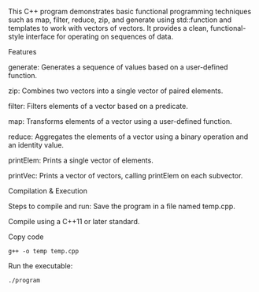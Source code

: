 
This C++ program demonstrates basic functional programming techniques such as map, filter, reduce, zip, and generate using std::function and templates to work with vectors of vectors. It provides a clean, functional-style interface for operating on sequences of data.

Features

generate: Generates a sequence of values based on a user-defined function.

zip: Combines two vectors into a single vector of paired elements.

filter: Filters elements of a vector based on a predicate.

map: Transforms elements of a vector using a user-defined function.

reduce: Aggregates the elements of a vector using a binary operation and an identity value.

printElem: Prints a single vector of elements.

printVec: Prints a vector of vectors, calling printElem on each subvector.

Compilation & Execution


Steps to compile and run:
Save the program in a file named temp.cpp.

Compile using a C++11 or later standard.

Copy code
  
    g++ -o temp temp.cpp

Run the executable:

    ./program
